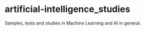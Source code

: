# artificial-intelligence_studies
 Samples, tests and studies in Machine Learning and AI in general.
